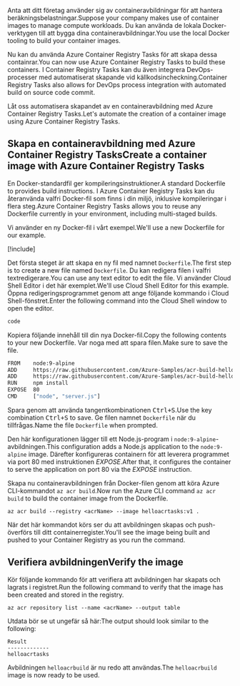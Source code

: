 <span data-ttu-id="023f7-101">Anta att ditt företag använder sig av containeravbildningar för att hantera beräkningsbelastningar.</span><span class="sxs-lookup"><span data-stu-id="023f7-101">Suppose your company makes use of container images to manage compute workloads.</span></span> <span data-ttu-id="023f7-102">Du kan använda de lokala Docker-verktygen till att bygga dina containeravbildningar.</span><span class="sxs-lookup"><span data-stu-id="023f7-102">You use the local Docker tooling to build your container images.</span></span>

<span data-ttu-id="023f7-103">Nu kan du använda Azure Container Registry Tasks för att skapa dessa containrar.</span><span class="sxs-lookup"><span data-stu-id="023f7-103">You can now use Azure Container Registry Tasks to build these containers.</span></span> <span data-ttu-id="023f7-104">I Container Registry Tasks kan du även integrera DevOps-processer med automatiserat skapande vid källkodsincheckning.</span><span class="sxs-lookup"><span data-stu-id="023f7-104">Container Registry Tasks also allows for DevOps process integration with automated build on source code commit.</span></span>

<span data-ttu-id="023f7-105">Låt oss automatisera skapandet av en containeravbildning med Azure Container Registry Tasks.</span><span class="sxs-lookup"><span data-stu-id="023f7-105">Let's automate the creation of a container image using Azure Container Registry Tasks.</span></span>

## <a name="create-a-container-image-with-azure-container-registry-tasks"></a><span data-ttu-id="023f7-106">Skapa en containeravbildning med Azure Container Registry Tasks</span><span class="sxs-lookup"><span data-stu-id="023f7-106">Create a container image with Azure Container Registry Tasks</span></span>

<span data-ttu-id="023f7-107">En Docker-standardfil ger kompileringsinstruktioner.</span><span class="sxs-lookup"><span data-stu-id="023f7-107">A standard Dockerfile to provides build instructions.</span></span> <span data-ttu-id="023f7-108">I Azure Container Registry Tasks kan du återanvända valfri Docker-fil som finns i din miljö, inklusive kompileringar i flera steg.</span><span class="sxs-lookup"><span data-stu-id="023f7-108">Azure Container Registry Tasks allows you to reuse any Dockerfile currently in your environment, including multi-staged builds.</span></span>

<span data-ttu-id="023f7-109">Vi använder en ny Docker-fil i vårt exempel.</span><span class="sxs-lookup"><span data-stu-id="023f7-109">We'll use a new Dockerfile for our example.</span></span>

<!-- Activate the sandbox -->
[!include[](../../../includes/azure-sandbox-activate.md)]

<span data-ttu-id="023f7-110">Det första steget är att skapa en ny fil med namnet `Dockerfile`.</span><span class="sxs-lookup"><span data-stu-id="023f7-110">The first step is to create a new file named `Dockerfile`.</span></span> <span data-ttu-id="023f7-111">Du kan redigera filen i valfri textredigerare.</span><span class="sxs-lookup"><span data-stu-id="023f7-111">You can use any text editor to edit the file.</span></span> <span data-ttu-id="023f7-112">Vi använder Cloud Shell Editor i det här exemplet.</span><span class="sxs-lookup"><span data-stu-id="023f7-112">We'll use Cloud Shell Editor for this example.</span></span> <span data-ttu-id="023f7-113">Öppna redigeringsprogrammet genom att ange följande kommando i Cloud Shell-fönstret.</span><span class="sxs-lookup"><span data-stu-id="023f7-113">Enter the following command into the Cloud Shell window to open the editor.</span></span>

```bash
code
```

<span data-ttu-id="023f7-114">Kopiera följande innehåll till din nya Docker-fil.</span><span class="sxs-lookup"><span data-stu-id="023f7-114">Copy the following contents to your new Dockerfile.</span></span> <span data-ttu-id="023f7-115">Var noga med att spara filen.</span><span class="sxs-lookup"><span data-stu-id="023f7-115">Make sure to save the file.</span></span>

```bash
FROM    node:9-alpine
ADD     https://raw.githubusercontent.com/Azure-Samples/acr-build-helloworld-node/master/package.json /
ADD     https://raw.githubusercontent.com/Azure-Samples/acr-build-helloworld-node/master/server.js /
RUN     npm install
EXPOSE  80
CMD     ["node", "server.js"]
```

<span data-ttu-id="023f7-116">Spara genom att använda tangentkombinationen <kbd>Ctrl+S</kbd>.</span><span class="sxs-lookup"><span data-stu-id="023f7-116">Use the key combination <kbd>Ctrl+S</kbd> to save.</span></span> <span data-ttu-id="023f7-117">Ge filen namnet `Dockerfile` när du tillfrågas.</span><span class="sxs-lookup"><span data-stu-id="023f7-117">Name the file `Dockerfile` when prompted.</span></span>

<span data-ttu-id="023f7-118">Den här konfigurationen lägger till ett Node.js-program i `node:9-alpine`-avbildningen.</span><span class="sxs-lookup"><span data-stu-id="023f7-118">This configuration adds a Node.js application to the `node:9-alpine` image.</span></span> <span data-ttu-id="023f7-119">Därefter konfigureras containern för att leverera programmet via port 80 med instruktionen *EXPOSE*.</span><span class="sxs-lookup"><span data-stu-id="023f7-119">After that, it configures the container to serve the application on port 80 via the *EXPOSE* instruction.</span></span>

<span data-ttu-id="023f7-120">Skapa nu containeravbildningen från Docker-filen genom att köra Azure CLI-kommandot `az acr build`.</span><span class="sxs-lookup"><span data-stu-id="023f7-120">Now run the Azure CLI command `az acr build` to build the container image from the Dockerfile.</span></span>

```azurecli
az acr build --registry <acrName> --image helloacrtasks:v1 .
```

<span data-ttu-id="023f7-121">När det här kommandot körs ser du att avbildningen skapas och push-överförs till ditt containerregister.</span><span class="sxs-lookup"><span data-stu-id="023f7-121">You'll see the image being built and pushed to your Container Registry as you run the command.</span></span>

## <a name="verify-the-image"></a><span data-ttu-id="023f7-122">Verifiera avbildningen</span><span class="sxs-lookup"><span data-stu-id="023f7-122">Verify the image</span></span>

<span data-ttu-id="023f7-123">Kör följande kommando för att verifiera att avbildningen har skapats och lagrats i registret.</span><span class="sxs-lookup"><span data-stu-id="023f7-123">Run the following command to verify that the image has been created and stored in the registry.</span></span>

```azurecli
az acr repository list --name <acrName> --output table
```

<span data-ttu-id="023f7-124">Utdata bör se ut ungefär så här:</span><span class="sxs-lookup"><span data-stu-id="023f7-124">The output should look similar to the following:</span></span>

```console
Result
-------------
helloacrtasks
```

<span data-ttu-id="023f7-125">Avbildningen `helloacrbuild` är nu redo att användas.</span><span class="sxs-lookup"><span data-stu-id="023f7-125">The `helloacrbuild` image is now ready to be used.</span></span>

